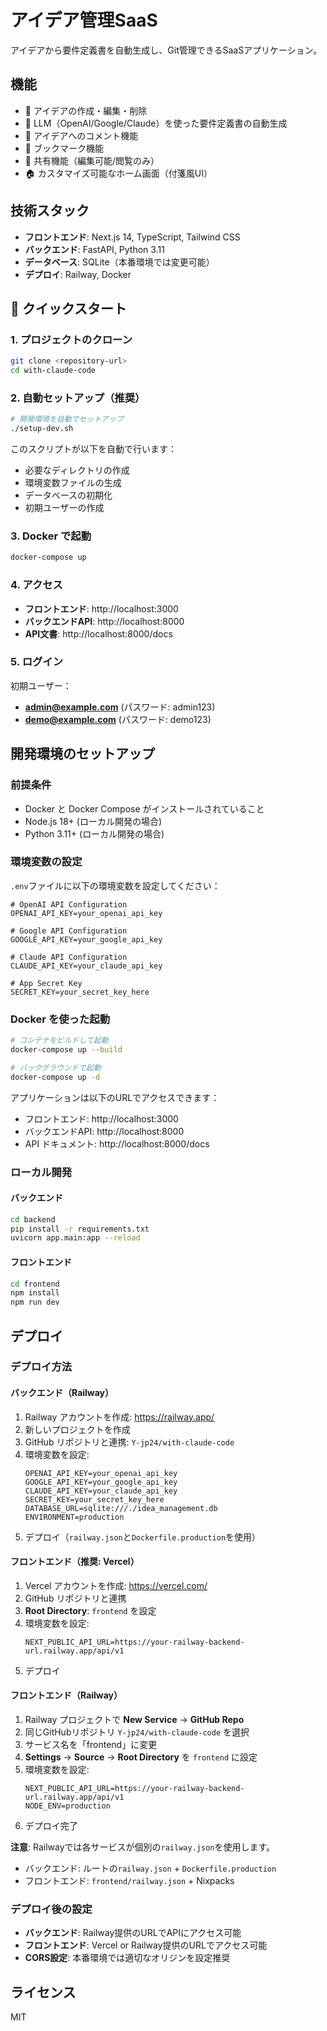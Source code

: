 # アイデア管理SaaS

アイデアから要件定義書を自動生成し、Git管理できるSaaSアプリケーション。

## 機能

- 📝 アイデアの作成・編集・削除
- 🤖 LLM（OpenAI/Google/Claude）を使った要件定義書の自動生成
- 💬 アイデアへのコメント機能
- 🔖 ブックマーク機能
- 🔗 共有機能（編集可能/閲覧のみ）
- 🏠 カスタマイズ可能なホーム画面（付箋風UI）

## 技術スタック

- **フロントエンド**: Next.js 14, TypeScript, Tailwind CSS
- **バックエンド**: FastAPI, Python 3.11
- **データベース**: SQLite（本番環境では変更可能）
- **デプロイ**: Railway, Docker

## 🚀 クイックスタート

### 1. プロジェクトのクローン

```bash
git clone <repository-url>
cd with-claude-code
```

### 2. 自動セットアップ（推奨）

```bash
# 開発環境を自動でセットアップ
./setup-dev.sh
```

このスクリプトが以下を自動で行います：
- 必要なディレクトリの作成
- 環境変数ファイルの生成
- データベースの初期化
- 初期ユーザーの作成

### 3. Docker で起動

```bash
docker-compose up
```

### 4. アクセス

- **フロントエンド**: http://localhost:3000
- **バックエンドAPI**: http://localhost:8000
- **API文書**: http://localhost:8000/docs

### 5. ログイン

初期ユーザー：
- **admin@example.com** (パスワード: admin123)
- **demo@example.com** (パスワード: demo123)

## 開発環境のセットアップ

### 前提条件

- Docker と Docker Compose がインストールされていること
- Node.js 18+ (ローカル開発の場合)
- Python 3.11+ (ローカル開発の場合)

### 環境変数の設定

`.env`ファイルに以下の環境変数を設定してください：

```env
# OpenAI API Configuration
OPENAI_API_KEY=your_openai_api_key

# Google API Configuration
GOOGLE_API_KEY=your_google_api_key

# Claude API Configuration
CLAUDE_API_KEY=your_claude_api_key

# App Secret Key
SECRET_KEY=your_secret_key_here
```

### Docker を使った起動

```bash
# コンテナをビルドして起動
docker-compose up --build

# バックグラウンドで起動
docker-compose up -d
```

アプリケーションは以下のURLでアクセスできます：
- フロントエンド: http://localhost:3000
- バックエンドAPI: http://localhost:8000
- API ドキュメント: http://localhost:8000/docs

### ローカル開発

#### バックエンド

```bash
cd backend
pip install -r requirements.txt
uvicorn app.main:app --reload
```

#### フロントエンド

```bash
cd frontend
npm install
npm run dev
```

## デプロイ

### デプロイ方法

#### バックエンド（Railway）

1. Railway アカウントを作成: https://railway.app/
2. 新しいプロジェクトを作成
3. GitHub リポジトリと連携: `Y-jp24/with-claude-code`
4. 環境変数を設定:
   ```
   OPENAI_API_KEY=your_openai_api_key
   GOOGLE_API_KEY=your_google_api_key
   CLAUDE_API_KEY=your_claude_api_key
   SECRET_KEY=your_secret_key_here
   DATABASE_URL=sqlite:///./idea_management.db
   ENVIRONMENT=production
   ```
5. デプロイ（`railway.json`と`Dockerfile.production`を使用）

#### フロントエンド（推奨: Vercel）

1. Vercel アカウントを作成: https://vercel.com/
2. GitHub リポジトリと連携
3. **Root Directory**: `frontend` を設定
4. 環境変数を設定:
   ```
   NEXT_PUBLIC_API_URL=https://your-railway-backend-url.railway.app/api/v1
   ```
5. デプロイ

#### フロントエンド（Railway）

1. Railway プロジェクトで **New Service** → **GitHub Repo**
2. 同じGitHubリポジトリ `Y-jp24/with-claude-code` を選択
3. サービス名を「frontend」に変更
4. **Settings** → **Source** → **Root Directory** を `frontend` に設定
5. 環境変数を設定:
   ```
   NEXT_PUBLIC_API_URL=https://your-railway-backend-url.railway.app/api/v1
   NODE_ENV=production
   ```
6. デプロイ完了

**注意**: Railwayでは各サービスが個別の`railway.json`を使用します。
- バックエンド: ルートの`railway.json` + `Dockerfile.production`
- フロントエンド: `frontend/railway.json` + Nixpacks

### デプロイ後の設定

- **バックエンド**: Railway提供のURLでAPIにアクセス可能
- **フロントエンド**: Vercel or Railway提供のURLでアクセス可能
- **CORS設定**: 本番環境では適切なオリジンを設定推奨

## ライセンス

MIT